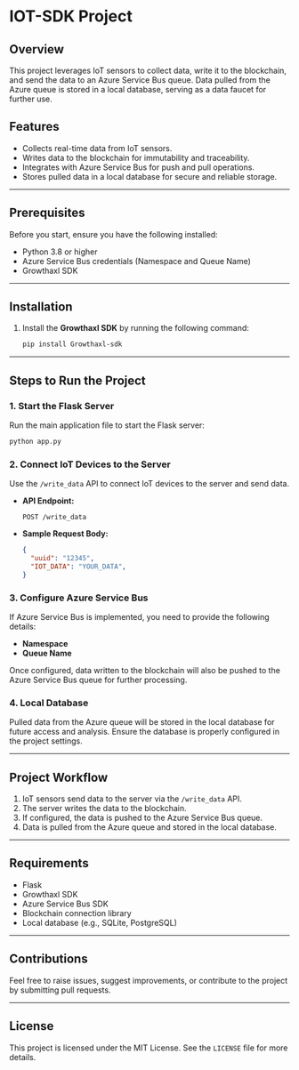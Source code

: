 # IOT-SDK Project

## Overview
This project leverages IoT sensors to collect data, write it to the blockchain, and send the data to an Azure Service Bus queue. Data pulled from the Azure queue is stored in a local database, serving as a data faucet for further use. 

## Features
- Collects real-time data from IoT sensors.
- Writes data to the blockchain for immutability and traceability.
- Integrates with Azure Service Bus for push and pull operations.
- Stores pulled data in a local database for secure and reliable storage.

---

## Prerequisites
Before you start, ensure you have the following installed:
- Python 3.8 or higher
- Azure Service Bus credentials (Namespace and Queue Name)
- Growthaxl SDK

---

## Installation
1. Install the **Growthaxl SDK** by running the following command:

   ```bash
   pip install Growthaxl-sdk
   ```

---

## Steps to Run the Project

### 1. Start the Flask Server
Run the main application file to start the Flask server:

```bash
python app.py
```

### 2. Connect IoT Devices to the Server

Use the `/write_data` API to connect IoT devices to the server and send data.

- **API Endpoint:**
  ```
  POST /write_data
  ```

- **Sample Request Body:**
  ```json
  {
    "uuid": "12345",
    "IOT_DATA": "YOUR_DATA",
  }
  ```

### 3. Configure Azure Service Bus

If Azure Service Bus is implemented, you need to provide the following details:

- **Namespace**
- **Queue Name**

Once configured, data written to the blockchain will also be pushed to the Azure Service Bus queue for further processing.

### 4. Local Database
Pulled data from the Azure queue will be stored in the local database for future access and analysis. Ensure the database is properly configured in the project settings.

---

## Project Workflow

1. IoT sensors send data to the server via the `/write_data` API.
2. The server writes the data to the blockchain.
3. If configured, the data is pushed to the Azure Service Bus queue.
4. Data is pulled from the Azure queue and stored in the local database.

---

## Requirements
- Flask
- Growthaxl SDK
- Azure Service Bus SDK
- Blockchain connection library
- Local database (e.g., SQLite, PostgreSQL)

---

## Contributions
Feel free to raise issues, suggest improvements, or contribute to the project by submitting pull requests.

---

## License
This project is licensed under the MIT License. See the `LICENSE` file for more details.
